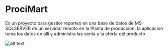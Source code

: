 # ProciMart

Es un proyecto para gestior reportes en una base de datos de MS-SQLSERVER de un servidor remoto en la Planta de produccion; la aplicacion toma los datos de alli y administra las venta y la oferta del producto

![alt text](https://github.com/printepolis/nilo/blob/master/nilo%20(1).jpg)

